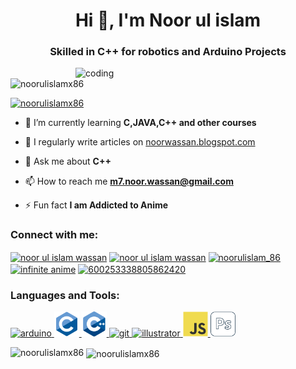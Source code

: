 <h1 align="center">Hi 👋, I'm Noor ul islam</h1>
<h3 align="center">Skilled in C++ for robotics and Arduino Projects</h3>

<img align="right" alt="coding" width="400" src="https://user-images.githubusercontent.com/55389276/140866485-8fb1c876-9a8f-4d6a-98dc-08c4981eaf70.gif">
<p align="left"> <img src="https://komarev.com/ghpvc/?username=noorulislamx86&label=Profile%20views&color=0e75b6&style=flat" alt="noorulislamx86" /> </p>

<p align="left"> <a href="https://github.com/ryo-ma/github-profile-trophy"><img src="https://github-profile-trophy.vercel.app/?username=noorulislamx86" alt="noorulislamx86" /></a> </p>

- 🌱 I’m currently learning **C,JAVA,C++ and other courses**

- 📝 I regularly write articles on [noorwassan.blogspot.com](noorwassan.blogspot.com)

- 💬 Ask me about **C++**

- 📫 How to reach me **m7.noor.wassan@gmail.com**

- ⚡ Fun fact **I am Addicted to Anime**

<h3 align="left">Connect with me:</h3>
<p align="left">
<a href="https://linkedin.com/in/noor ul islam wassan" target="blank"><img align="center" src="https://raw.githubusercontent.com/rahuldkjain/github-profile-readme-generator/master/src/images/icons/Social/linked-in-alt.svg" alt="noor ul islam wassan" height="30" width="40" /></a>
<a href="https://fb.com/noor ul islam wassan" target="blank"><img align="center" src="https://raw.githubusercontent.com/rahuldkjain/github-profile-readme-generator/master/src/images/icons/Social/facebook.svg" alt="noor ul islam wassan" height="30" width="40" /></a>
<a href="https://instagram.com/noorulislam_86" target="blank"><img align="center" src="https://raw.githubusercontent.com/rahuldkjain/github-profile-readme-generator/master/src/images/icons/Social/instagram.svg" alt="noorulislam_86" height="30" width="40" /></a>
<a href="https://www.youtube.com/c/infinite anime" target="blank"><img align="center" src="https://raw.githubusercontent.com/rahuldkjain/github-profile-readme-generator/master/src/images/icons/Social/youtube.svg" alt="infinite anime" height="30" width="40" /></a>
<a href="https://discord.gg/600253338805862420" target="blank"><img align="center" src="https://raw.githubusercontent.com/rahuldkjain/github-profile-readme-generator/master/src/images/icons/Social/discord.svg" alt="600253338805862420" height="30" width="40" /></a>
</p>

<h3 align="left">Languages and Tools:</h3>
<p align="left"> <a href="https://www.arduino.cc/" target="_blank" rel="noreferrer"> <img src="https://cdn.worldvectorlogo.com/logos/arduino-1.svg" alt="arduino" width="40" height="40"/> </a> <a href="https://www.cprogramming.com/" target="_blank" rel="noreferrer"> <img src="https://raw.githubusercontent.com/devicons/devicon/master/icons/c/c-original.svg" alt="c" width="40" height="40"/> </a> <a href="https://www.w3schools.com/cpp/" target="_blank" rel="noreferrer"> <img src="https://raw.githubusercontent.com/devicons/devicon/master/icons/cplusplus/cplusplus-original.svg" alt="cplusplus" width="40" height="40"/> </a> <a href="https://git-scm.com/" target="_blank" rel="noreferrer"> <img src="https://www.vectorlogo.zone/logos/git-scm/git-scm-icon.svg" alt="git" width="40" height="40"/> </a> <a href="https://www.adobe.com/in/products/illustrator.html" target="_blank" rel="noreferrer"> <img src="https://www.vectorlogo.zone/logos/adobe_illustrator/adobe_illustrator-icon.svg" alt="illustrator" width="40" height="40"/> </a> <a href="https://developer.mozilla.org/en-US/docs/Web/JavaScript" target="_blank" rel="noreferrer"> <img src="https://raw.githubusercontent.com/devicons/devicon/master/icons/javascript/javascript-original.svg" alt="javascript" width="40" height="40"/> </a> <a href="https://www.photoshop.com/en" target="_blank" rel="noreferrer"> <img src="https://raw.githubusercontent.com/devicons/devicon/master/icons/photoshop/photoshop-line.svg" alt="photoshop" width="40" height="40"/> </a> </p>

<p><img align="left" src="https://github-readme-stats.vercel.app/api/top-langs?username=noorulislamx86&show_icons=true&locale=en&layout=compact" alt="noorulislamx86" /></p>

<p>&nbsp;<img align="center" src="https://github-readme-stats.vercel.app/api?username=noorulislamx86&show_icons=true&locale=en" alt="noorulislamx86" /></p>

